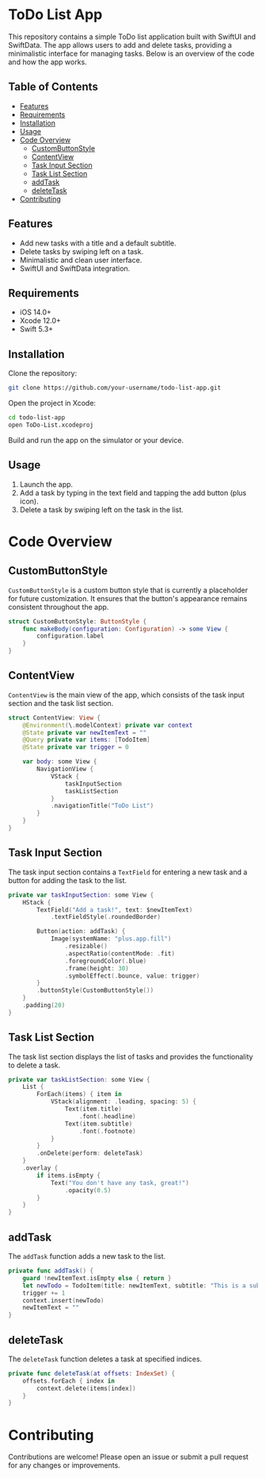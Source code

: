 # ToDo List App

This repository contains a simple ToDo list application built with SwiftUI and SwiftData. The app allows users to add and delete tasks, providing a minimalistic interface for managing tasks. Below is an overview of the code and how the app works.

## Table of Contents

- [Features](#features)
- [Requirements](#requirements)
- [Installation](#installation)
- [Usage](#usage)
- [Code Overview](#code-overview)
  - [CustomButtonStyle](#custombuttonstyle)
  - [ContentView](#contentview)
  - [Task Input Section](#task-input-section)
  - [Task List Section](#task-list-section)
  - [addTask](#addtask)
  - [deleteTask](#deletetask)
- [Contributing](#contributing)

## Features

- Add new tasks with a title and a default subtitle.
- Delete tasks by swiping left on a task.
- Minimalistic and clean user interface.
- SwiftUI and SwiftData integration.

## Requirements

- iOS 14.0+
- Xcode 12.0+
- Swift 5.3+

## Installation

Clone the repository:

```bash
git clone https://github.com/your-username/todo-list-app.git
```

Open the project in Xcode:

```bash
cd todo-list-app
open ToDo-List.xcodeproj
```

Build and run the app on the simulator or your device.

## Usage

1. Launch the app.
2. Add a task by typing in the text field and tapping the add button (plus icon).
3. Delete a task by swiping left on the task in the list.

# Code Overview

## CustomButtonStyle
`CustomButtonStyle` is a custom button style that is currently a placeholder for future customization. It ensures that the button's appearance remains consistent throughout the app.

```swift
struct CustomButtonStyle: ButtonStyle {
    func makeBody(configuration: Configuration) -> some View {
        configuration.label
    }
}
```

## ContentView
`ContentView` is the main view of the app, which consists of the task input section and the task list section.

```swift
struct ContentView: View {
    @Environment(\.modelContext) private var context
    @State private var newItemText = ""
    @Query private var items: [TodoItem]
    @State private var trigger = 0

    var body: some View {
        NavigationView {
            VStack {
                taskInputSection
                taskListSection
            }
            .navigationTitle("ToDo List")
        }
    }
}
```

## Task Input Section
The task input section contains a `TextField` for entering a new task and a button for adding the task to the list.

```swift
private var taskInputSection: some View {
    HStack {
        TextField("Add a task!", text: $newItemText)
            .textFieldStyle(.roundedBorder)

        Button(action: addTask) {
            Image(systemName: "plus.app.fill")
                .resizable()
                .aspectRatio(contentMode: .fit)
                .foregroundColor(.blue)
                .frame(height: 30)
                .symbolEffect(.bounce, value: trigger)
        }
        .buttonStyle(CustomButtonStyle())
    }
    .padding(20)
}
```

## Task List Section
The task list section displays the list of tasks and provides the functionality to delete a task.

```swift
private var taskListSection: some View {
    List {
        ForEach(items) { item in
            VStack(alignment: .leading, spacing: 5) {
                Text(item.title)
                    .font(.headline)
                Text(item.subtitle)
                    .font(.footnote)
            }
        }
        .onDelete(perform: deleteTask)
    }
    .overlay {
        if items.isEmpty {
            Text("You don't have any task, great!")
                .opacity(0.5)
        }
    }
}
```

## addTask
The `addTask` function adds a new task to the list.

```swift
private func addTask() {
    guard !newItemText.isEmpty else { return }
    let newTodo = TodoItem(title: newItemText, subtitle: "This is a subtitle.")
    trigger += 1
    context.insert(newTodo)
    newItemText = ""
}
```

## deleteTask
The `deleteTask` function deletes a task at specified indices.

```swift
private func deleteTask(at offsets: IndexSet) {
    offsets.forEach { index in
        context.delete(items[index])
    }
}
```

# Contributing
Contributions are welcome! Please open an issue or submit a pull request for any changes or improvements.
